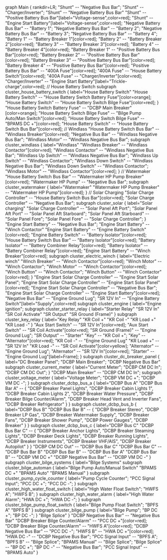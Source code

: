 graph Main {
    rankdir=LR;
    "Shunt" -- "Negative Bus Bar";
    "Shunt" -- "Charger/Inverter";
    "Shunt" -- "Negative Battery Bus Bar"
    "Shunt" -- "Positive Battery Bus Bar"[label="Voltage-sense",color=red];
    "Shunt" -- "Engine Start Battery"[label="Voltage-sense",color=red];
    "Negative Battery Bus Bar" -- "Battery 1";
    "Negative Battery Bus Bar" -- "Battery 2";
    "Negative Battery Bus Bar" -- "Battery 3";
    "Negative Battery Bus Bar" -- "Battery 4";
    "Battery 1" -- "Battery Breaker 1"[color=red];
    "Battery 2" -- "Battery Breaker 2"[color=red];
    "Battery 3" -- "Battery Breaker 3"[color=red];
    "Battery 4" -- "Battery Breaker 4"[color=red];
    "Battery Breaker 1" -- "Positive Battery Bus Bar"[color=red];
    "Battery Breaker 2" -- "Positive Battery Bus Bar"[color=red];
    "Battery Breaker 3" -- "Positive Battery Bus Bar"[color=red];
    "Battery Breaker 4" -- "Positive Battery Bus Bar"[color=red];
    "Positive Battery Bus Bar" -- "400A Fuse"[color=red];
    "400A Fuse" -- "House Battery Switch"[color=red];
    "400A Fuse" -- "Charger/Inverter"[color=red];
    "Charger/Inverter" -- "Engine Start Battery"[label="Trickle-charge",color=red];
    // House Battery Switch
    subgraph cluster_house_battery_switch {
        label="House Battery Switch"
        "House Battery Switch" -- "House Battery Switch Battery Fuse"[color=orange];
        "House Battery Switch" -- "House Battery Switch Bilge Fuse"[color=red];
    }
    "House Battery Switch Battery Fuse" -- "DCBP Main Breaker"[color=orange];
    "House Battery Switch Bilge Fuse" -- "Bilge Pump Auto/Man Switch"[color=red];
    "House Battery Switch Bilge Fuse" -- "BPAMS DC +"[color=red];
    "House Battery Switch" -- "House Battery Switch Bus Bar"[color=red];
    // Windlass
    "House Battery Switch Bus Bar" -- "Windlass Breaker"[color=red];
    "Negative Bus Bar" -- "Windlass Negative Bus Bar";
    "Windlass Motor" -- "Windlass Negative Bus Bar";
    subgraph cluster_windlass {
        label="Windlass"
        "Windlass Breaker" -- "Windlass Contactor"[color=red];
        "Windlass Contactor" -- "Windlass Negative Bus Bar";
        "Windlass Up Switch" -- "Windlass Negative Bus Bar";
        "Windlass Up Switch" -- "Windlass Contactor";
        "Windlass Down Switch" -- "Windlass Negative Bus Bar";
        "Windlass Down Switch" -- "Windlass Contactor";
        "Windlass Motor" -- "Windlass Contactor"[color=red];
    }
    // Watermaker
    "House Battery Switch Bus Bar" -- "Watermaker HP Pump Breaker"[color=red];
    "Watermaker HP Pump" -- "Negative Bus Bar";
    subgraph cluster_watermaker {
        label="Watermaker"
        "Watermaker HP Pump Breaker" -- "Watermaker HP Pump"[color=red];
    }
    // Solar Charging
    "Solar Charge Controller" -- "House Battery Switch Bus Bar"[color=red];
    "Solar Charge Controller" -- "Negative Bus Bar";
    subgraph cluster_solar {
        label="Solar charging"
        "Solar Charge Controller" -- "Solar Panel Aft Port";
        "Solar Panel Aft Port" -- "Solar Panel Aft Starboard";
        "Solar Panel Aft Starboard" -- "Solar Panel Fore";
        "Solar Panel Fore" -- "Solar Charge Controller";
    }
    "Engine Start Battery" -- "Negative Bus Bar";
    "Engine Start Battery" -- "Winch Contactor"
    "Engine Start Battery" -- "Engine Battery Switch"[color=red];
    "Engine Battery Switch" -- "Battery Isolator"[color=red];
    "House Battery Switch Bus Bar" -- "Battery Isolator"[color=red];
    "Battery Isolator" -- "Battery Combiner Relay"[color=red];
    "Battery Isolator" -- "Battery Combiner Relay"[color=red];
    "Engine Start Battery" -- "Winch Breaker"[color=red];
    subgraph cluster_electric_winch {
        label="Electric winch"
        "Winch Breaker" -- "Winch Contactor"[color=red];
        "Winch Motor" -- "Winch Contactor";
        "Winch Motor" -- "Winch Contactor"[color=red];
        "Winch Button" -- "Winch Contactor";
        "Winch Button" -- "Winch Contactor"[color=red];
    }
    "Engine Start Solar Charge Controller" -- "Engine Start Solar Panel";
    "Engine Start Solar Charge Controller" -- "Engine Start Solar Panel"[color=red];
    "Engine Start Solar Charge Controller" -- "Negative Bus Bar";
    "Engine Start Solar Charge Controller" -- "Engine Start Battery"[color=red];
    "Negative Bus Bar" -- "Engine Ground Lug";
    "SR 12V In" -- "Engine Battery Switch"[label="Supply",color=red]
    subgraph cluster_engine {
        label="Engine ignition";
        subgraph cluster_starter_relay {
            label="Starter Relay"
            "SR 12V In"
            "SR Coil Activate"
            "SR Output"
            "SR Ground (Frame)"
        }
        subgraph cluster_key_relay {
            label="Key Relay"
            "KR Coil +"
            "KR Coil -"
            "KR Load +"
            "KR Load -"
        }
        "Aux Start Switch" -- "SR 12V In"[color=red];
        "Aux Start Switch" -- "SR Coil Activate"[color=red];
        "SR Ground (Frame)" -- "Engine Ground Lug";
        "SR Output" -- "Starter"
        "Key" -- "KR Coil +";
        "Key" -- "Alternator"[color=red];
        "KR Coil -" -- "Engine Ground Lug"
        "KR Load +" -- "SR 12V In"
        "KR Load -" -- "SR Coil Activate"[color=yellow];
        "Alternator" -- "Engine Ground Lug";
        "Alternator" -- "SR 12V In"[color=red];
        "Starter" -- "Engine Ground Lug"[label=Frame];
    }
    subgraph cluster_dc_breaker_panel {
        label="DC Breaker Panel";
        "DCBP Main Breaker";
        "DCBP Negative Bus Bar"
        subgraph cluster_current_meter {
            label="Current Meter";
            "DCBP CM DC In";
            "DCBP CM DC Out";
        }
        "DCBP Main Breaker" -- "DCBP CM DC In";
        subgraph cluster_voltage_meter {
            label="Voltage Meter";
            "DCBP VM DC +";
            "DCBP VM DC -";
        }
        subgraph cluster_dcbp_bus_a {
            label="DCBP Bus A"
            "DCBP Bus Bar A" -- {
                "DCBP Breaker Panel Lights",
                "DCBP Breaker Cabin Lights 1",
                "DCBP Breaker Cabin Lights 2",
                "DCBP Breaker Water Pressure",
                "DCBP Breaker Bilge Counter/Alarm",
                "DCBP Breaker Head Vent and Inverter Fans",
                "DCBP Breaker Refrigerator"
            }
        }
        subgraph cluster_dcbp_bus_b {
            label="DCBP Bus B"
            "DCBP Bus Bar B" -- {
                "DCBP Breaker Stereo",
                "DCBP Breaker LP Gas",
                "DCBP Breaker Watermaker Supply",
                "DCBP Breaker Fans",
                "DCBP Breaker Shower Pump",
                "DCBP Power Gauges",
                "DCBP Breaker"
            }
        }
        subgraph cluster_dcbp_bus_c {
            label="DCBP Bus C"
            "DCBP Bus Bar C" -- {
                "DCBP Breaker Anchor Lights",
                "DCBP Breaker Steaming Lights",
                "DCBP Breaker Deck Lights",
                "DCBP Breaker Running Lights",
                "DCBP Breaker Instruments",
                "DCBP Breaker VHF/AIS",
                "DCBP Breaker Autopilot"
            }
        }
        "DCBP CM DC Out" -- "DCBP Bus Bar C"
        "DCBP Bus Bar C" -- "DCBP Bus Bar B"
        "DCBP Bus Bar B" -- "DCBP Bus Bar A"
        "DCBP Bus Bar B" -- "DCBP VM DC +"
        "DCBP Negative Bus Bar" -- "DCBP VM DC -"
    }
    subgraph cluster_bilge_systems {
        label="Bilge Systems"
        subgraph cluster_bilge_automan {
            label="Bilge Pump Auto/Manual Switch"
            "BPAMS DC +"
            "BPAMS Auto"
            "BPAMS Manual"
        }
        subgraph cluster_pump_cycle_counter {
            label="Pump Cycle Counter";
            "PCC Signal Input";
            "PCC DC +";
            "PCC DC -";
        }
        subgraph cluster_high_water_float_switch {
            label="High Water Float Switch";
            "HWFS A";
            "HWFS B";
        }
        subgraph cluster_high_water_alarm {
            label="High Water Alarm";
            "HWA DC +";
            "HWA DC -";
        }
        subgraph cluster_bilge_pump_float_switch {
            label="Bilge Pump Float Switch";
            "BPFS A"
            "BPFS B"
        }
        subgraph cluster_bilge_pump {
            label="Bilge Pump";
            "BP DC +";
            "BP DC -";
        }
        "Bilge Splice"
    }
    "DCBP Negative Bus Bar" -- "Negative Bus Bar"
    "DCBP Breaker Bilge Counter/Alarm" -- "PCC DC +"[color=red];
    "DCBP Breaker Bilge Counter/Alarm" -- "HWFS A"[color=red];
    "DCBP Negative Bus Bar" -- "PCC DC -";
    "HWFS B" -- "HWA DC +"[color=red];
    "HWA DC -" -- "DCBP Negative Bus Bar";
    "PCC Signal Input" -- "BPFS A";
    "BPFS B" -- "Bilge Splice";
    "BPAMS Manual" -- "Bilge Splice";
    "Bilge Splice" -- "BP DC +";
    "BP DC -" -- "Negative Bus Bar";
    "PCC Signal Input" -- "BPAMS Auto"
}
